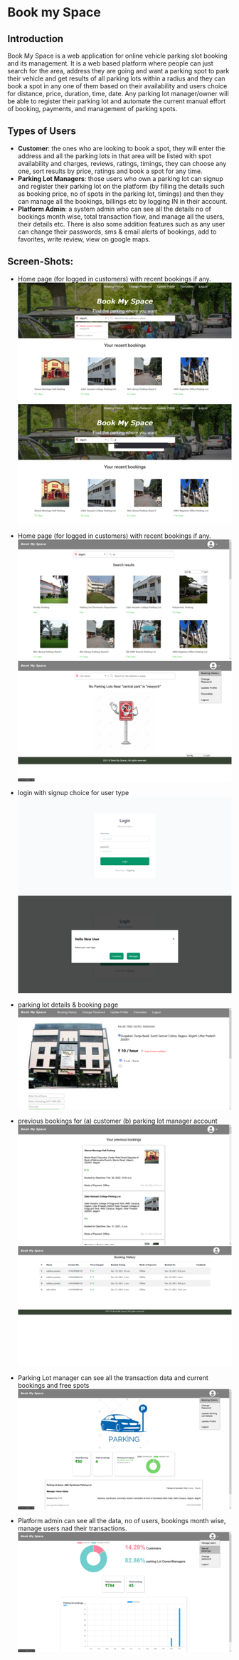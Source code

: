 # Book my Space

## Introduction
Book My Space is a web application for online vehicle parking slot booking and its management. It is a web based platform where people can just search for the area, address they are going and want a parking spot to park their vehicle and get results of all parking lots within a radius and they can book a spot in any one of them based on their
availability and users choice for distance, price, duration, time, date. Any parking lot manager/owner will be able to register their parking lot and automate the current manual effort of booking, payments, and management of parking spots.

## Types of Users
 - **Customer**:  the ones who are looking to book a spot, they will enter the address and all the parking lots in that area will be listed with spot availability and charges, reviews, ratings, timings, they can choose any one, sort results by price, ratings and book a spot for any time.
 - **Parking Lot Managers**: those users who own a parking lot can signup and register their parking lot on the platform (by filling the details such as booking price, no of spots in the parking lot, timings) and then they can manage all the bookings, billings etc by logging IN in their account. 
 - **Platform Admin**:  a system admin who can see all the details no of bookings month wise, total transaction flow, and manage all the users, their details etc. There is also some addition features such as any user can change their passwords, sms & email alerts of bookings, add to favorites, write review, view on google maps.

## Screen-Shots:
 - Home page (for logged in customers) with recent bookings if any.
![Screenshots/Screenshot (4).png](https://github.com/arib-ashhar/BookMySpace/blob/main/Screenshots/Screenshot%20(4).png)
![Screenshots/Screenshot (5).png](https://github.com/arib-ashhar/BookMySpace/blob/main/Screenshots/Screenshot%20(5).png)

 - Home page (for logged in customers) with recent bookings if any.
![Screenshots/Screenshot (6).png](https://github.com/arib-ashhar/BookMySpace/blob/main/Screenshots/Screenshot%20(6).png)
![Screenshots/Screenshot (11).png](https://github.com/arib-ashhar/BookMySpace/blob/main/Screenshots/Screenshot%20(11).png)

 - login with signup choice for user type
![Screenshots/Screenshot (425).png](https://github.com/arib-ashhar/BookMySpace/blob/main/Screenshots/Screenshot%20(425).png)
![Screenshots/Screenshot (426).png](https://github.com/arib-ashhar/BookMySpace/blob/main/Screenshots/Screenshot%20(426).png)

- parking lot details & booking page
![Screenshots/Screenshot (433).png](https://github.com/arib-ashhar/BookMySpace/blob/main/Screenshots/Screenshot%20(433).png)

- previous bookings for (a) customer (b) parking lot manager account
![Screenshots/Screenshot (12).png](https://github.com/arib-ashhar/BookMySpace/blob/main/Screenshots/Screenshot%20(12).png)
![Screenshots/Screenshot (16).png](https://github.com/arib-ashhar/BookMySpace/blob/main/Screenshots/Screenshot%20(16).png)

 - Parking Lot manager can see all the transaction data and current bookings and free spots
 ![Screenshots/Screenshot (15).png](https://github.com/arib-ashhar/BookMySpace/blob/main/Screenshots/Screenshot%20(15).png)
 
  - Platform admin can see all the data, no of users, bookings month wise, manage users nad their transactions.
 ![Screenshots/Screenshot (14).png](https://github.com/arib-ashhar/BookMySpace/blob/main/Screenshots/Screenshot%20(14).png)
